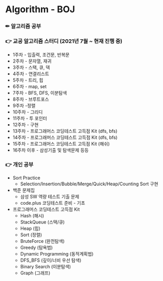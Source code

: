 # Algorithm - BOJ
### ✏ 알고리즘 공부

### 👉 교공 알고리즘 스터디 (2021년 7월 ~ 현재 진행 중)
- 1주차 - 입출력, 조건문, 반복문  
- 2주차 - 문자열, 재귀  
- 3주차 - 스택, 큐, 덱  
- 4주차 - 연결리스트  
- 5주차 - 트리, 힙  
- 6주차 - map, set  
- 7주차 - BFS, DFS, 이분탐색  
- 8주차 - 브루트포스  
- 9주차 -정렬  
- 10주차 - 그리디  
- 11주차 - 투 포인터  
- 12주차 - 구현  
- 13주차 - 프로그래머스 코딩테스트 고득점 Kit (dfs, bfs)  
- 14주차 - 프로그래머스 코딩테스트 고득점 Kit (dfs, bfs)  
- 15주차 - 프로그래머스 코딩테스트 고득점 Kit (해쉬)  
- 16주차 이후 - 삼성기출 및 탐색문제 등등

### 👉 개인 공부
- Sort Practice
  - Selection/Insertion/Bubble/Merge/Quick/Heap/Counting Sort 구현
- 백준 문제집
  - 삼성 SW 역량 테스트 기출 문제
  - code.plus 코딩테스트 준비 - 기초
- 프로그래머스 코딩테스트 고득점 Kit
  - Hash (해시)
  - StackQueue (스택/큐)
  - Heap (힙)
  - Sort (정렬)
  - BruteForce (완전탐색)
  - Greedy (탐욕법)
  - Dynamic Programming (동적계획법)
  - DFS_BFS (깊이/너비 우선 탐색)
  - Binary Search (이분탐색)
  - Graph (그래프)
